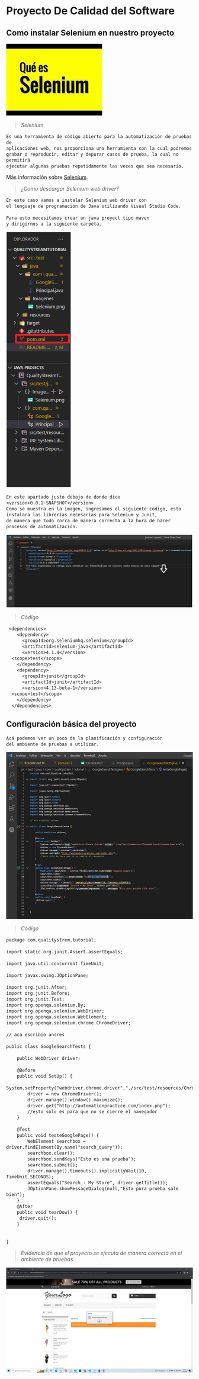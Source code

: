 # Proyecto De Calidad del Software

## Como instalar Selenium en nuestro proyecto

![Image text](https://github.com/Mauxd777/QualityStreamTutorial/blob/main/src/test/java/Imagenes/Selenium.png)

>*Selenium*

```text
Es una herramienta de código abierto para la automatización de pruebas de 
aplicaciones web, nos proporciona una herramienta con la cual podremos 
grabar o reproducir, editar y depurar casos de prueba, la cual no permitirá
ejecutar algunas pruebas repetidamente las veces que sea necesario.
```

Más información sobre [Selenium](https://inmediatum.com/blog/piensa-digital/que-es-selenium-y-para-que-sirve/).

>*¿Como descargar Selenium web driver?*

```text
En este caso vamos a instalar Selenium web driver con 
el lenguaje de programación de Java utilizando Visual Studio Code.

Para esto necesitamos crear un java proyect tipo maven 
y dirigirnos a la siguiente carpeta.
```

![Image text](https://github.com/Mauxd777/QualityStreamTutorial/blob/main/src/test/java/Imagenes/Carpeta.PNG)

```text
En este apartado justo debajo de donde dice 
<version>0.0.1-SNAPSHOT</version>
Como se muestra en la imagen, ingresamos el siguiente código, esto 
instalara las librerías necesarias para Selenium y Junit,
de manera que todo corra de manera correcta a la hora de hacer
procesos de automatización.
```

![Image text](https://github.com/Mauxd777/QualityStreamTutorial/blob/main/src/test/java/Imagenes/Donde.png)

>*Código*

```text
 <dependencies>
    <dependency>
      <groupId>org.seleniumhq.selenium</groupId>
      <artifactId>selenium-java</artifactId>
      <version>4.1.4</version>
  <scope>test</scope>
    </dependency>
    <dependency>
      <groupId>junit</groupId>
      <artifactId>junit</artifactId>
      <version>4.13-beta-1</version>
  <scope>test</scope>
    </dependency>
  </dependencies>
```

## Configuración básica del proyecto

```text
Acá podemos ver un poco de la planificación y configuración
del ambiente de pruebas a utilizar.
```

![Image text](https://github.com/Mauxd777/QualityStreamTutorial/blob/main/src/test/java/Imagenes/Micodigo.png)

>*Código*

```text
package com.qualitystrem.tutorial;

import static org.junit.Assert.assertEquals;

import java.util.concurrent.TimeUnit;

import javax.swing.JOptionPane;

import org.junit.After;
import org.junit.Before;
import org.junit.Test;
import org.openqa.selenium.By;
import org.openqa.selenium.WebDriver;
import org.openqa.selenium.WebElement;
import org.openqa.selenium.chrome.ChromeDriver;

// aca escribio andres

public class GoogleSearchTests {
	
	public WebDriver driver;
	
	@Before
	public void SetUp() {
		System.setProperty("webdriver.chrome.driver","./src/test/resources/Chromedriver/chromedriver.exe");
		driver = new ChromeDriver();
		driver.manage().window().maximize();
		driver.get("http://automationpractice.com/index.php");
		//esto solo es para que no se cierre el navegador
	}
	
	@Test
	public void testeGooglePage() {
		WebElement searchbox = driver.findElement(By.name("search_query"));
		searchbox.clear();
		searchbox.sendKeys("Esto es una prueba");
		searchbox.submit();
		driver.manage().timeouts().implicitlyWait(10, TimeUnit.SECONDS);
		assertEquals("Search - My Store", driver.getTitle());
		JOptionPane.showMessageDialog(null,"Esta pura prueba sale bien");
	}
	@After
	public void tearDow() {
	 driver.quit();
	}


}
```

>*Evidencia de que el proyecto se ejecuta de manera correcta en el ambiente de pruebas.*

![Image text](https://github.com/Mauxd777/QualityStreamTutorial/blob/main/src/test/java/Imagenes/Prueba.png)
